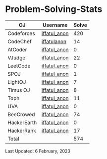 # Problem-Solving-Stats

| OJ | Username | Solve |
| -- | -------- | ----- |
| Codeforces | [iffatul_anon](https://codeforces.com/profile/iffatul_anon)| 420 |
| CodeChef | [iffatulanon](https://www.codechef.com/users/iffatulanon) | 14 |
| AtCoder | [iffatul_anon](https://atcoder.jp/users/iffatul_anon) | 0 |
| VJudge | [iffatul_anon](https://vjudge.net/user/i/666975) | 22 |
| LeetCode | [iffatul_anon]() | 0 |
| SPOJ | [iffatul_anon](https://www.spoj.com/myaccount/) | 1 | 
| LightOJ | [iffatul_anon](https://lightoj.com/user/iffatul_anon) | 7 | 
| Timus OJ | [iffatul_anon](https://acm.timus.ru/author.aspx?id=341829) | 8 |
| Toph | [iffatul_anon](https://toph.co/u/iffatul_anon) | 11 |
| UVA | [iffatul_anon](https://onlinejudge.org/index.php?option=com_comprofiler&Itemid=3) | 0 |
| BeeCrowed | [iffatul_anon](https://www.beecrowd.com.br/judge/en/profile/639169) | 74 | 
| HackerEarth | [iffatul_anon]() | 0 |
| HackerRank | [iffatul_anon](https://www.hackerrank.com/iffatul_anon?hr_r=1) | 17 |
| Total | | 574 |

Last Updated: 6 February, 2023
